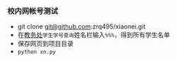 ### 校内网帐号测试

- git clone git@github.com:zrq495/xiaonei.git
- 在[教务处](http://210.44.176.116/cjcx/)`学生学号查询`姓名栏输入`%%%`，得到所有学生名单
- 保存网页到项目目录
- `python xn.py`
